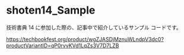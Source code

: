 # shoten14_Sample

技術書典 14 に参加した際の、記事中で紹介しているサンプル コードです。

https://techbookfest.org/product/wgZJASDjMznuWLndpV3dc0?productVariantID=qP0rvvKVd1LqZs3V7D7LZB
